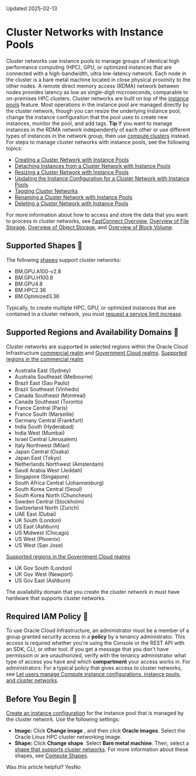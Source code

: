Updated 2025-02-13
# Cluster Networks with Instance Pools
Cluster networks use instance pools to manage groups of identical high performance computing (HPC), GPU, or optimized instances that are connected with a high-bandwidth, ultra low-latency network. Each node in the cluster is a bare metal machine located in close physical proximity to the other nodes. A remote direct memory access (RDMA) network between nodes provides latency as low as single-digit microseconds, comparable to on-premises HPC clusters.
Cluster networks are built on top of the [instance pools](https://docs.oracle.com/en-us/iaas/Content/Compute/Concepts/instancemanagement.htm#Instance) feature. Most operations in the instance pool are managed directly by the cluster network, though you can resize the underlying instance pool, change the instance configuration that the pool uses to create new instances, monitor the pool, and add tags.
**Tip** If you want to manage instances in the RDMA network independently of each other or use different types of instances in the network group, then use [compute clusters](https://docs.oracle.com/en-us/iaas/Content/Compute/Tasks/compute-clusters.htm#compute-clusters) instead.
For steps to manage cluster networks with instance pools, see the following topics:
  * [Creating a Cluster Network with Instance Pools](https://docs.oracle.com/en-us/iaas/Content/Compute/Tasks/create-cluster-network.htm#create-cluster-network "Create a cluster network with instance pools.")
  * [Detaching Instances from a Cluster Network with Instance Pools](https://docs.oracle.com/en-us/iaas/Content/Compute/Tasks/detach-instance-from-cluster-network.htm#detach-instance "Remove specific nodes from a cluster network by detaching instances from the cluster network's underlying instance pool. The instances that you detach are no longer managed as part of the cluster network.")
  * [Resizing a Cluster Network with Instance Pools](https://docs.oracle.com/en-us/iaas/Content/Compute/Tasks/resize-cluster-network.htm#top "Change the number of instances in a cluster network by resizing the underlying instance pool.")
  * [Updating the Instance Configuration for a Cluster Network with Instance Pools](https://docs.oracle.com/en-us/iaas/Content/Compute/Tasks/update-cluster-network-instance-configuration.htm#top "Update the instance configuration that a cluster network's underlying instance pool uses when creating instances.")
  * [Tagging Cluster Networks](https://docs.oracle.com/en-us/iaas/Content/Compute/Tasks/managingclusternetworks-tagging-resources.htm#tagging "Tag cluster networks to help organize the resources.")
  * [Renaming a Cluster Network with Instance Pools](https://docs.oracle.com/en-us/iaas/Content/Compute/Tasks/edit-cluster-network.htm#top "Edit a cluster network with instance pools to give it a new name.")
  * [Deleting a Cluster Network with Instance Pools](https://docs.oracle.com/en-us/iaas/Content/Compute/Tasks/delete-cluster-network.htm#top "Delete \(terminate\) a cluster network that you no longer need.")


For more information about how to access and store the data that you want to process in cluster networks, see [FastConnect Overview](https://docs.oracle.com/iaas/Content/Network/Concepts/fastconnectoverview.htm), [Overview of File Storage](https://docs.oracle.com/iaas/Content/File/Concepts/filestorageoverview.htm), [Overview of Object Storage](https://docs.oracle.com/iaas/Content/Object/Concepts/objectstorageoverview.htm), and [Overview of Block Volume](https://docs.oracle.com/iaas/Content/Block/Concepts/overview.htm).
## Supported Shapes 🔗 
The following [shapes](https://docs.oracle.com/en-us/iaas/Content/Compute/References/computeshapes.htm#Compute_Shapes) support cluster networks:
  * BM.GPU.A100-v2.8
  * BM.GPU.H100.8
  * BM.GPU4.8
  * BM.HPC2.36
  * BM.Optimized3.36


Typically, to create multiple HPC, GPU, or optimized instances that are contained in a cluster network, you must [request a service limit increase](https://docs.oracle.com/iaas/Content/General/Concepts/servicelimits.htm#Requesti).
## Supported Regions and Availability Domains 🔗 
Cluster networks are supported in selected regions within the Oracle Cloud Infrastructure [commercial realm](https://docs.oracle.com/iaas/Content/General/Concepts/regions.htm) and [Government Cloud realms](https://docs.oracle.com/iaas/Content/General/Concepts/govlanding.htm).
[Supported regions in the commercial realm](https://docs.oracle.com/en-us/iaas/Content/Compute/Tasks/managingclusternetworks.htm)
  * Australia East (Sydney)
  * Australia Southeast (Melbourne)
  * Brazil East (Sao Paulo)
  * Brazil Southeast (Vinhedo)
  * Canada Southeast (Montreal)
  * Canada Southeast (Toronto)
  * France Central (Paris)
  * France South (Marseille)
  * Germany Central (Frankfurt)
  * India South (Hyderabad)
  * India West (Mumbai)
  * Israel Central (Jerusalem)
  * Italy Northwest (Milan)
  * Japan Central (Osaka)
  * Japan East (Tokyo)
  * Netherlands Northwest (Amsterdam)
  * Saudi Arabia West (Jeddah)
  * Singapore (Singapore)
  * South Africa Central (Johannesburg)
  * South Korea Central (Seoul)
  * South Korea North (Chuncheon)
  * Sweden Central (Stockholm)
  * Switzerland North (Zurich)
  * UAE East (Dubai)
  * UK South (London)
  * US East (Ashburn)
  * US Midwest (Chicago)
  * US West (Phoenix)
  * US West (San Jose)


[Supported regions in the Government Cloud realms](https://docs.oracle.com/en-us/iaas/Content/Compute/Tasks/managingclusternetworks.htm)
  * UK Gov South (London)
  * UK Gov West (Newport)
  * US Gov East (Ashburn) 


The availability domain that you create the cluster network in must have hardware that supports cluster networks.
## Required IAM Policy 🔗 
To use Oracle Cloud Infrastructure, an administrator must be a member of a group granted security access in a **policy** by a tenancy administrator. This access is required whether you're using the Console or the REST API with an SDK, CLI, or other tool. If you get a message that you don't have permission or are unauthorized, verify with the tenancy administrator what type of access you have and which **compartment** your access works in.
For administrators: For a typical policy that gives access to cluster networks, see [Let users manage Compute instance configurations, instance pools, and cluster networks](https://docs.oracle.com/iaas/Content/Identity/Concepts/commonpolicies.htm#manage-instance-pools).
## Before You Begin 🔗 
[Create an instance configuration](https://docs.oracle.com/en-us/iaas/Content/Compute/Tasks/creatinginstanceconfig.htm#Creating_an_Instance_Configuration) for the instance pool that is managed by the cluster network. Use the following settings:
  * **Image:** Click **Change image** , and then click **Oracle images**. Select the Oracle Linux HPC cluster networking image.
  * **Shape:** Click **Change shape**. Select **Bare metal machine**. Then, select a [shape that supports cluster networks](https://docs.oracle.com/en-us/iaas/Content/Compute/Tasks/managingclusternetworks.htm#supported-shapes).
For more information about these shapes, see [Compute Shapes](https://docs.oracle.com/en-us/iaas/Content/Compute/References/computeshapes.htm#Compute_Shapes).


Was this article helpful?
YesNo

